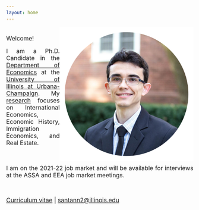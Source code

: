 ```yaml
---
layout: home
---
```


 <style>
   p.ex1 {
     max-width: 510px;
    }
 </style>

   <img src="./files/profile_c.png" alt="profile" style="width: 360px;" align="right" />

<p style="font-size:15.9px"  align="justify" class="ex1"><br>Welcome!<br/></p>

<p style="font-size:15.9px"  align="justify" class="ex1">
I am a Ph.D. Candidate in the <a target="_blank" rel="noopener noreferrer" href="http://www.economics.illinois.edu">Department of Economics</a> at the <a target="_blank" rel="noopener noreferrer" href="https://illinois.edu/">University of Illinois at Urbana-Champaign</a>. My <a class="page-link" href="/research/">research</a> focuses on International Economics, Economic History, Immigration Economics, and Real Estate.</p> <br/>

<p style="font-size:15.9px"  align="justify" class="ex1">
I am on the 2021-22 job market and will be available for interviews at the ASSA and EEA job market meetings. </p> <br/>

<p align="left"><font size="3"> <a class="page-link" target="_blank" rel="noopener noreferrer" href="/files/vpsantanna_CV.pdf"><i class="fa fa-file-pdf-o"></i> Curriculum vitae</a> | <a href="mailto:santann2@illinois.edu"> <i class="fa fa-envelope"></i> santann2@illinois.edu</a> </font></p>
